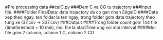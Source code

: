 #Pre processing data
##calC.py
###Dem C va CO tu trajectory
###Input file:
####Folder FinalData: data trajectory da co gan nhan EdgeID
####Data xep theo ngay, ten folder la ten ngay, trong folder gom data trajectory theo tung xe (37.csv -> 337.csv)
###Output
####Trong folder count gom 144 file (timethreshold = 10 min), moi file la startTime ung voi moi interval
####Moi file gom 2 column, column 1 C, column 2 CO